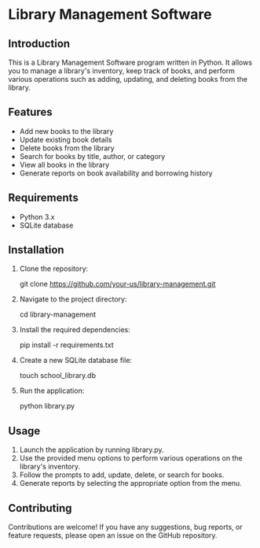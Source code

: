 # Library Management Software

## Introduction
This is a Library Management Software program written in Python. It allows you to manage a library's inventory, keep track of books, and perform various operations such as adding, updating, and deleting books from the library.

## Features
- Add new books to the library
- Update existing book details
- Delete books from the library
- Search for books by title, author, or category
- View all books in the library
- Generate reports on book availability and borrowing history

## Requirements
- Python 3.x
- SQLite database

## Installation
1. Clone the repository:
   
   git clone https://github.com/your-us/library-management.git
   
2. Navigate to the project directory:
   
   cd library-management
   
3. Install the required dependencies:
   
   pip install -r requirements.txt
   
4. Create a new SQLite database file:
   
   touch school_library.db
   
5. Run the application:
   
   python library.py
   

## Usage
1. Launch the application by running library.py.
2. Use the provided menu options to perform various operations on the library's inventory.
3. Follow the prompts to add, update, delete, or search for books.
4. Generate reports by selecting the appropriate option from the menu.

## Contributing
Contributions are welcome! If you have any suggestions, bug reports, or feature requests, please open an issue on the GitHub repository.

